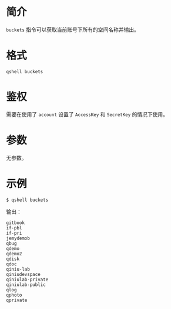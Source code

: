 # 简介
`buckets` 指令可以获取当前账号下所有的空间名称并输出。

# 格式
```
qshell buckets
```

# 鉴权
需要在使用了 `account` 设置了 `AccessKey` 和 `SecretKey` 的情况下使用。

# 参数
无参数。

# 示例
```
$ qshell buckets
```

输出：
```
gitbook
if-pbl
if-pri
jemydemob
qbug
qdemo
qdemo2
qdisk
qdoc
qiniu-lab
qiniudevspace
qiniulab-private
qiniulab-public
qlog
qphoto
qprivate
```
